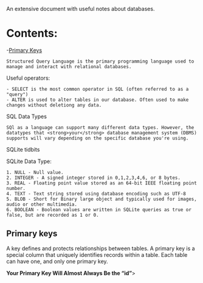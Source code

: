 An extensive document with useful notes about databases. 


# Contents:

-[Primary Keys](#primary-keys)

	Structured Query Language is the primary programming language used to manage and interact with relational databases.

Useful operators:

	- SELECT is the most common operator in SQL (often referred to as a "query")
	- ALTER is used to alter tables in our database. Often used to make changes without deletiong any data.



SQL Data Types

	SQl as a language can support many different data types. However, the datatypes that <strong>your</strong> database management system (DBMS) supports will vary depending on the specific database you're using.   



SQLite tidbits

SQLite Data Type:
	
	1. NULL - Null value.
	2. INTEGER - A signed integer stored in 0,1,2,3,4,6, or 8 bytes.
	3. REAL - Floating point value stored as an 64-bit IEEE floating point number.
	4. TEXT - Text string stored using database encoding such as UTF-8
	5. BLOB - Short for Binary large object and typically used for images, audio or other multimedia.
	6. BOOLEAN - Boolean values are written in SQLite queries as true or false, but are recorded as 1 or 0.



## Primary keys

 A key defines and protects relationships between tables. A primary key is a special column that uniquely identifies records within a table. Each table can have one, and only one primary key.

 <strong>Your Primary Key Will Almost Always Be the “id”</strong>>
